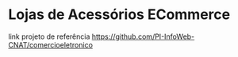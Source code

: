 # Lojas de Acessórios ECommerce


link projeto de referência https://github.com/PI-InfoWeb-CNAT/comercioeletronico
